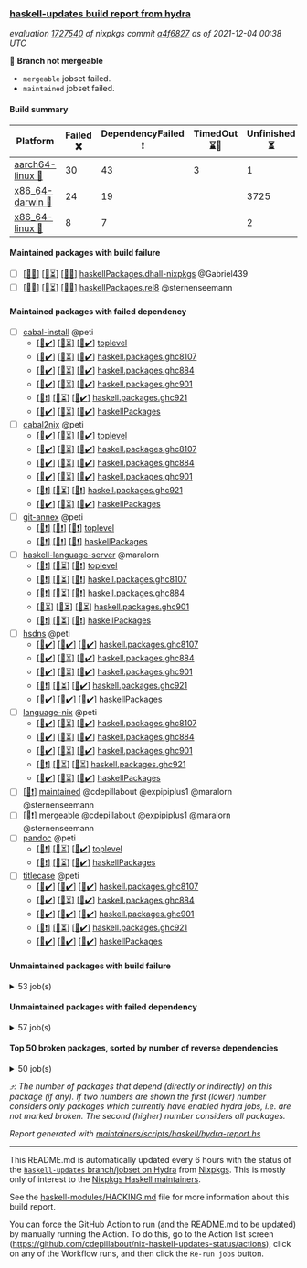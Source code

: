 ### [haskell-updates build report from hydra](https://hydra.nixos.org/jobset/nixpkgs/haskell-updates)
*evaluation [1727540](https://hydra.nixos.org/eval/1727540) of nixpkgs commit [a4f6827](https://github.com/NixOS/nixpkgs/commits/a4f68278eb159d3b963c044884706efbe5d95ac8) as of 2021-12-04 00:38 UTC*

:red_circle: **Branch not mergeable**
  * `mergeable` jobset failed.
  * `maintained` jobset failed.

#### Build summary

 | Platform | Failed :x: | DependencyFailed :heavy_exclamation_mark: | TimedOut :hourglass::no_entry_sign: | Unfinished :hourglass_flowing_sand: | Success :heavy_check_mark: | 
 | --- | --- | --- | --- | --- | --- | 
 | [aarch64-linux :iphone:](https://hydra.nixos.org/eval/1727540?filter=.aarch64-linux) | 30 | 43 | 3 | 1 | 7073 | 
 | [x86_64-darwin :apple:](https://hydra.nixos.org/eval/1727540?filter=.x86_64-darwin) | 24 | 19 |  | 3725 | 3326 | 
 | [x86_64-linux :penguin:](https://hydra.nixos.org/eval/1727540?filter=.x86_64-linux) | 8 | 7 |  | 2 | 7171 | 
#### Maintained packages with build failure
- [ ] [[:iphone::x:]](https://hydra.nixos.org/build/160442639) [[:apple::hourglass_flowing_sand:]](https://hydra.nixos.org/build/160452858) [[:penguin::x:]](https://hydra.nixos.org/build/160447267) [haskellPackages.dhall-nixpkgs](https://hydra.nixos.org/eval/1727540?filter=haskellPackages.dhall-nixpkgs) @Gabriel439
- [ ] [[:iphone::x:]](https://hydra.nixos.org/build/160444711) [[:apple::hourglass_flowing_sand:]](https://hydra.nixos.org/build/160444980) [[:penguin::x:]](https://hydra.nixos.org/build/160449346) [haskellPackages.rel8](https://hydra.nixos.org/eval/1727540?filter=haskellPackages.rel8) @sternenseemann
#### Maintained packages with failed dependency
- [ ] [cabal-install](https://hydra.nixos.org/eval/1727540?filter=cabal-install) @peti
  - [[:iphone::heavy_check_mark:]](https://hydra.nixos.org/build/160444227) [[:apple::hourglass_flowing_sand:]](https://hydra.nixos.org/build/160448434) [[:penguin::heavy_check_mark:]](https://hydra.nixos.org/build/160441986) [toplevel](https://hydra.nixos.org/eval/1727540?filter=cabal-install)
  - [[:iphone::heavy_check_mark:]](https://hydra.nixos.org/build/160443778) [[:apple::hourglass_flowing_sand:]](https://hydra.nixos.org/build/160454981) [[:penguin::heavy_check_mark:]](https://hydra.nixos.org/build/160440643) [haskell.packages.ghc8107](https://hydra.nixos.org/eval/1727540?filter=haskell.packages.ghc8107.cabal-install)
  - [[:iphone::heavy_check_mark:]](https://hydra.nixos.org/build/160443154) [[:apple::hourglass_flowing_sand:]](https://hydra.nixos.org/build/160447881) [[:penguin::heavy_check_mark:]](https://hydra.nixos.org/build/160442234) [haskell.packages.ghc884](https://hydra.nixos.org/eval/1727540?filter=haskell.packages.ghc884.cabal-install)
  - [[:iphone::heavy_check_mark:]](https://hydra.nixos.org/build/160443457) [[:apple::hourglass_flowing_sand:]](https://hydra.nixos.org/build/160445426) [[:penguin::heavy_check_mark:]](https://hydra.nixos.org/build/160442432) [haskell.packages.ghc901](https://hydra.nixos.org/eval/1727540?filter=haskell.packages.ghc901.cabal-install)
  - [[:iphone::heavy_exclamation_mark:]](https://hydra.nixos.org/build/160707752) [[:apple::hourglass_flowing_sand:]](https://hydra.nixos.org/build/160707750) [[:penguin::heavy_check_mark:]](https://hydra.nixos.org/build/160707755) [haskell.packages.ghc921](https://hydra.nixos.org/eval/1727540?filter=haskell.packages.ghc921.cabal-install)
  - [[:iphone::heavy_check_mark:]](https://hydra.nixos.org/build/160444585) [[:apple::hourglass_flowing_sand:]](https://hydra.nixos.org/build/160455144) [[:penguin::heavy_check_mark:]](https://hydra.nixos.org/build/160444219) [haskellPackages](https://hydra.nixos.org/eval/1727540?filter=haskellPackages.cabal-install)
- [ ] [cabal2nix](https://hydra.nixos.org/eval/1727540?filter=cabal2nix) @peti
  - [[:iphone::heavy_check_mark:]](https://hydra.nixos.org/build/160438568) [[:apple::hourglass_flowing_sand:]](https://hydra.nixos.org/build/160444282) [[:penguin::heavy_check_mark:]](https://hydra.nixos.org/build/160445101) [toplevel](https://hydra.nixos.org/eval/1727540?filter=cabal2nix)
  - [[:iphone::heavy_check_mark:]](https://hydra.nixos.org/build/160440493) [[:apple::hourglass_flowing_sand:]](https://hydra.nixos.org/build/160436674) [[:penguin::heavy_check_mark:]](https://hydra.nixos.org/build/160441731) [haskell.packages.ghc8107](https://hydra.nixos.org/eval/1727540?filter=haskell.packages.ghc8107.cabal2nix)
  - [[:iphone::heavy_check_mark:]](https://hydra.nixos.org/build/160441218) [[:apple::hourglass_flowing_sand:]](https://hydra.nixos.org/build/160452691) [[:penguin::heavy_check_mark:]](https://hydra.nixos.org/build/160438618) [haskell.packages.ghc884](https://hydra.nixos.org/eval/1727540?filter=haskell.packages.ghc884.cabal2nix)
  - [[:iphone::heavy_check_mark:]](https://hydra.nixos.org/build/160445300) [[:apple::hourglass_flowing_sand:]](https://hydra.nixos.org/build/160437440) [[:penguin::heavy_check_mark:]](https://hydra.nixos.org/build/160437811) [haskell.packages.ghc901](https://hydra.nixos.org/eval/1727540?filter=haskell.packages.ghc901.cabal2nix)
  - [[:iphone::heavy_exclamation_mark:]](https://hydra.nixos.org/build/160758069) [[:apple::hourglass_flowing_sand:]](https://hydra.nixos.org/build/160758060) [[:penguin::heavy_exclamation_mark:]](https://hydra.nixos.org/build/160758057) [haskell.packages.ghc921](https://hydra.nixos.org/eval/1727540?filter=haskell.packages.ghc921.cabal2nix)
  - [[:iphone::heavy_check_mark:]](https://hydra.nixos.org/build/160454851) [[:apple::hourglass_flowing_sand:]](https://hydra.nixos.org/build/160452227) [[:penguin::heavy_check_mark:]](https://hydra.nixos.org/build/160444773) [haskellPackages](https://hydra.nixos.org/eval/1727540?filter=haskellPackages.cabal2nix)
- [ ] [git-annex](https://hydra.nixos.org/eval/1727540?filter=git-annex) @peti
  - [[:iphone::heavy_exclamation_mark:]](https://hydra.nixos.org/build/160438866) [[:apple::heavy_exclamation_mark:]](https://hydra.nixos.org/build/160455285) [[:penguin::heavy_exclamation_mark:]](https://hydra.nixos.org/build/160444115) [toplevel](https://hydra.nixos.org/eval/1727540?filter=git-annex)
  - [[:iphone::heavy_exclamation_mark:]](https://hydra.nixos.org/build/160439618) [[:apple::heavy_exclamation_mark:]](https://hydra.nixos.org/build/160444173) [[:penguin::heavy_exclamation_mark:]](https://hydra.nixos.org/build/160453727) [haskellPackages](https://hydra.nixos.org/eval/1727540?filter=haskellPackages.git-annex)
- [ ] [haskell-language-server](https://hydra.nixos.org/eval/1727540?filter=haskell-language-server) @maralorn
  - [[:iphone::heavy_exclamation_mark:]](https://hydra.nixos.org/build/160758061) [[:apple::hourglass_flowing_sand:]](https://hydra.nixos.org/build/160758067) [[:penguin::heavy_exclamation_mark:]](https://hydra.nixos.org/build/160758064) [toplevel](https://hydra.nixos.org/eval/1727540?filter=haskell-language-server)
  - [[:iphone::heavy_exclamation_mark:]](https://hydra.nixos.org/build/160443318) [[:apple::hourglass_flowing_sand:]](https://hydra.nixos.org/build/160445683) [[:penguin::heavy_exclamation_mark:]](https://hydra.nixos.org/build/160455435) [haskell.packages.ghc8107](https://hydra.nixos.org/eval/1727540?filter=haskell.packages.ghc8107.haskell-language-server)
  - [[:iphone::heavy_exclamation_mark:]](https://hydra.nixos.org/build/160451533) [[:apple::hourglass_flowing_sand:]](https://hydra.nixos.org/build/160441483) [[:penguin::heavy_exclamation_mark:]](https://hydra.nixos.org/build/160449177) [haskell.packages.ghc884](https://hydra.nixos.org/eval/1727540?filter=haskell.packages.ghc884.haskell-language-server)
  - [[:iphone::hourglass_flowing_sand:]](https://hydra.nixos.org/build/160758056) [[:apple::hourglass_flowing_sand:]](https://hydra.nixos.org/build/160758066) [[:penguin::hourglass_flowing_sand:]](https://hydra.nixos.org/build/160758062) [haskell.packages.ghc901](https://hydra.nixos.org/eval/1727540?filter=haskell.packages.ghc901.haskell-language-server)
  - [[:iphone::heavy_exclamation_mark:]](https://hydra.nixos.org/build/160446529) [[:apple::hourglass_flowing_sand:]](https://hydra.nixos.org/build/160445708) [[:penguin::heavy_exclamation_mark:]](https://hydra.nixos.org/build/160442682) [haskellPackages](https://hydra.nixos.org/eval/1727540?filter=haskellPackages.haskell-language-server)
- [ ] [hsdns](https://hydra.nixos.org/eval/1727540?filter=hsdns) @peti
  - [[:iphone::heavy_check_mark:]](https://hydra.nixos.org/build/160445928) [[:apple::heavy_check_mark:]](https://hydra.nixos.org/build/160447151) [[:penguin::heavy_check_mark:]](https://hydra.nixos.org/build/160452154) [haskell.packages.ghc8107](https://hydra.nixos.org/eval/1727540?filter=haskell.packages.ghc8107.hsdns)
  - [[:iphone::heavy_check_mark:]](https://hydra.nixos.org/build/160444002) [[:apple::hourglass_flowing_sand:]](https://hydra.nixos.org/build/160445446) [[:penguin::heavy_check_mark:]](https://hydra.nixos.org/build/160448296) [haskell.packages.ghc884](https://hydra.nixos.org/eval/1727540?filter=haskell.packages.ghc884.hsdns)
  - [[:iphone::heavy_check_mark:]](https://hydra.nixos.org/build/160457080) [[:apple::hourglass_flowing_sand:]](https://hydra.nixos.org/build/160453520) [[:penguin::heavy_check_mark:]](https://hydra.nixos.org/build/160440975) [haskell.packages.ghc901](https://hydra.nixos.org/eval/1727540?filter=haskell.packages.ghc901.hsdns)
  - [[:iphone::heavy_exclamation_mark:]](https://hydra.nixos.org/build/160450041) [[:apple::hourglass_flowing_sand:]](https://hydra.nixos.org/build/160444127) [[:penguin::heavy_check_mark:]](https://hydra.nixos.org/build/160444167) [haskell.packages.ghc921](https://hydra.nixos.org/eval/1727540?filter=haskell.packages.ghc921.hsdns)
  - [[:iphone::heavy_check_mark:]](https://hydra.nixos.org/build/160453268) [[:apple::heavy_check_mark:]](https://hydra.nixos.org/build/160452760) [[:penguin::heavy_check_mark:]](https://hydra.nixos.org/build/160436298) [haskellPackages](https://hydra.nixos.org/eval/1727540?filter=haskellPackages.hsdns)
- [ ] [language-nix](https://hydra.nixos.org/eval/1727540?filter=language-nix) @peti
  - [[:iphone::heavy_check_mark:]](https://hydra.nixos.org/build/160444197) [[:apple::hourglass_flowing_sand:]](https://hydra.nixos.org/build/160457132) [[:penguin::heavy_check_mark:]](https://hydra.nixos.org/build/160449953) [haskell.packages.ghc8107](https://hydra.nixos.org/eval/1727540?filter=haskell.packages.ghc8107.language-nix)
  - [[:iphone::heavy_check_mark:]](https://hydra.nixos.org/build/160443818) [[:apple::hourglass_flowing_sand:]](https://hydra.nixos.org/build/160455351) [[:penguin::heavy_check_mark:]](https://hydra.nixos.org/build/160451798) [haskell.packages.ghc884](https://hydra.nixos.org/eval/1727540?filter=haskell.packages.ghc884.language-nix)
  - [[:iphone::heavy_check_mark:]](https://hydra.nixos.org/build/160442301) [[:apple::hourglass_flowing_sand:]](https://hydra.nixos.org/build/160443330) [[:penguin::heavy_check_mark:]](https://hydra.nixos.org/build/160445084) [haskell.packages.ghc901](https://hydra.nixos.org/eval/1727540?filter=haskell.packages.ghc901.language-nix)
  - [[:iphone::heavy_exclamation_mark:]](https://hydra.nixos.org/build/160758059) [[:apple::hourglass_flowing_sand:]](https://hydra.nixos.org/build/160758068) [[:penguin::hourglass_flowing_sand:]](https://hydra.nixos.org/build/160758055) [haskell.packages.ghc921](https://hydra.nixos.org/eval/1727540?filter=haskell.packages.ghc921.language-nix)
  - [[:iphone::heavy_check_mark:]](https://hydra.nixos.org/build/160446289) [[:apple::hourglass_flowing_sand:]](https://hydra.nixos.org/build/160435670) [[:penguin::heavy_check_mark:]](https://hydra.nixos.org/build/160445023) [haskellPackages](https://hydra.nixos.org/eval/1727540?filter=haskellPackages.language-nix)
- [ ] [[:penguin::heavy_exclamation_mark:]](https://hydra.nixos.org/build/160707738) [maintained](https://hydra.nixos.org/eval/1727540?filter=maintained) @cdepillabout @expipiplus1 @maralorn @sternenseemann
- [ ] [[:penguin::heavy_exclamation_mark:]](https://hydra.nixos.org/build/160758058) [mergeable](https://hydra.nixos.org/eval/1727540?filter=mergeable) @cdepillabout @expipiplus1 @maralorn @sternenseemann
- [ ] [pandoc](https://hydra.nixos.org/eval/1727540?filter=pandoc) @peti
  - [[:iphone::heavy_exclamation_mark:]](https://hydra.nixos.org/build/160441839) [[:apple::hourglass_flowing_sand:]](https://hydra.nixos.org/build/160445289) [[:penguin::heavy_check_mark:]](https://hydra.nixos.org/build/160446016) [toplevel](https://hydra.nixos.org/eval/1727540?filter=pandoc)
  - [[:iphone::heavy_exclamation_mark:]](https://hydra.nixos.org/build/160444695) [[:apple::hourglass_flowing_sand:]](https://hydra.nixos.org/build/160450974) [[:penguin::heavy_check_mark:]](https://hydra.nixos.org/build/160440564) [haskellPackages](https://hydra.nixos.org/eval/1727540?filter=haskellPackages.pandoc)
- [ ] [titlecase](https://hydra.nixos.org/eval/1727540?filter=titlecase) @peti
  - [[:iphone::heavy_check_mark:]](https://hydra.nixos.org/build/160437766) [[:apple::heavy_check_mark:]](https://hydra.nixos.org/build/160436845) [[:penguin::heavy_check_mark:]](https://hydra.nixos.org/build/160453740) [haskell.packages.ghc8107](https://hydra.nixos.org/eval/1727540?filter=haskell.packages.ghc8107.titlecase)
  - [[:iphone::heavy_check_mark:]](https://hydra.nixos.org/build/160448969) [[:apple::hourglass_flowing_sand:]](https://hydra.nixos.org/build/160446339) [[:penguin::heavy_check_mark:]](https://hydra.nixos.org/build/160439450) [haskell.packages.ghc884](https://hydra.nixos.org/eval/1727540?filter=haskell.packages.ghc884.titlecase)
  - [[:iphone::heavy_check_mark:]](https://hydra.nixos.org/build/160452446) [[:apple::heavy_check_mark:]](https://hydra.nixos.org/build/160439364) [[:penguin::heavy_check_mark:]](https://hydra.nixos.org/build/160446378) [haskell.packages.ghc901](https://hydra.nixos.org/eval/1727540?filter=haskell.packages.ghc901.titlecase)
  - [[:iphone::heavy_exclamation_mark:]](https://hydra.nixos.org/build/160453934) [[:apple::hourglass_flowing_sand:]](https://hydra.nixos.org/build/160437434) [[:penguin::heavy_check_mark:]](https://hydra.nixos.org/build/160445155) [haskell.packages.ghc921](https://hydra.nixos.org/eval/1727540?filter=haskell.packages.ghc921.titlecase)
  - [[:iphone::heavy_check_mark:]](https://hydra.nixos.org/build/160449589) [[:apple::heavy_check_mark:]](https://hydra.nixos.org/build/160435610) [[:penguin::heavy_check_mark:]](https://hydra.nixos.org/build/160449551) [haskellPackages](https://hydra.nixos.org/eval/1727540?filter=haskellPackages.titlecase)
#### Unmaintained packages with build failure
<details><summary>53 job(s) </summary>

- [ ] [[:iphone::heavy_check_mark:]](https://hydra.nixos.org/build/160451695) [[:apple::x:]](https://hydra.nixos.org/build/160448405) [[:penguin::heavy_check_mark:]](https://hydra.nixos.org/build/160447370) [haskellPackages.sdp](https://hydra.nixos.org/eval/1727540?filter=haskellPackages.sdp)  :arrow_heading_up: 9 | 9
- [ ] [[:iphone::heavy_check_mark:]](https://hydra.nixos.org/build/160439189) [[:apple::x:]](https://hydra.nixos.org/build/160452125) [[:penguin::heavy_check_mark:]](https://hydra.nixos.org/build/160449923) [haskellPackages.di-core](https://hydra.nixos.org/eval/1727540?filter=haskellPackages.di-core)  :arrow_heading_up: 6 | 11
- [ ] [[:iphone::x:]](https://hydra.nixos.org/build/160452801) [[:apple::hourglass_flowing_sand:]](https://hydra.nixos.org/build/160439013) [[:penguin::heavy_check_mark:]](https://hydra.nixos.org/build/160436279) [haskellPackages.libBF](https://hydra.nixos.org/eval/1727540?filter=haskellPackages.libBF)  :arrow_heading_up: 4 | 20
- [ ] [[:iphone::x:]](https://hydra.nixos.org/build/160455616) [[:apple::hourglass_flowing_sand:]](https://hydra.nixos.org/build/160449645) [[:penguin::heavy_check_mark:]](https://hydra.nixos.org/build/160439430) [haskellPackages.ptr-poker](https://hydra.nixos.org/eval/1727540?filter=haskellPackages.ptr-poker)  :arrow_heading_up: 3 | 4
- [ ] [[:iphone::x:]](https://hydra.nixos.org/build/160448045) [[:apple::hourglass_flowing_sand:]](https://hydra.nixos.org/build/160439658) [[:penguin::heavy_check_mark:]](https://hydra.nixos.org/build/160440064) [haskellPackages.invertible](https://hydra.nixos.org/eval/1727540?filter=haskellPackages.invertible)  :arrow_heading_up: 2 | 5
- [ ] [[:iphone::x:]](https://hydra.nixos.org/build/160451781) [[:apple::hourglass_flowing_sand:]](https://hydra.nixos.org/build/160436114) [[:penguin::x:]](https://hydra.nixos.org/build/160449097) [haskellPackages.brittany](https://hydra.nixos.org/eval/1727540?filter=haskellPackages.brittany)  :arrow_heading_up: 2 | 2
- [ ] [[:iphone::x:]](https://hydra.nixos.org/build/160457155) [[:apple::hourglass_flowing_sand:]](https://hydra.nixos.org/build/160447471) [[:penguin::heavy_check_mark:]](https://hydra.nixos.org/build/160453021) [haskellPackages.OrderedBits](https://hydra.nixos.org/eval/1727540?filter=haskellPackages.OrderedBits)  :arrow_heading_up: 1 | 36
- [ ] [[:iphone::x:]](https://hydra.nixos.org/build/160437392) [[:apple::hourglass_flowing_sand:]](https://hydra.nixos.org/build/160455656) [[:penguin::heavy_check_mark:]](https://hydra.nixos.org/build/160447705) [haskellPackages.type-natural](https://hydra.nixos.org/eval/1727540?filter=haskellPackages.type-natural)  :arrow_heading_up: 1 | 4
- [ ] [[:iphone::x:]](https://hydra.nixos.org/build/160448126) [[:apple::heavy_check_mark:]](https://hydra.nixos.org/build/160451711) [[:penguin::heavy_check_mark:]](https://hydra.nixos.org/build/160444202) [haskellPackages.long-double](https://hydra.nixos.org/eval/1727540?filter=haskellPackages.long-double)  :arrow_heading_up: 1 | 2
- [ ] [[:iphone::x:]](https://hydra.nixos.org/build/160442462) [[:apple::x:]](https://hydra.nixos.org/build/160443828) [[:penguin::heavy_check_mark:]](https://hydra.nixos.org/build/160443528) [haskellPackages.easytensor](https://hydra.nixos.org/eval/1727540?filter=haskellPackages.easytensor)  :arrow_heading_up: 1 | 1
- [ ] [[:iphone::heavy_check_mark:]](https://hydra.nixos.org/build/160448163) [[:apple::x:]](https://hydra.nixos.org/build/160437057) [[:penguin::heavy_check_mark:]](https://hydra.nixos.org/build/160452899) [haskellPackages.keep-alive](https://hydra.nixos.org/eval/1727540?filter=haskellPackages.keep-alive)  :arrow_heading_up: 1 | 1
- [ ] [[:iphone::x:]](https://hydra.nixos.org/build/160453257) [[:apple::heavy_check_mark:]](https://hydra.nixos.org/build/160447564) [[:penguin::heavy_check_mark:]](https://hydra.nixos.org/build/160451962) [haskellPackages.nlopt-haskell](https://hydra.nixos.org/eval/1727540?filter=haskellPackages.nlopt-haskell)  :arrow_heading_up: 1 | 1
- [ ] [[:iphone::x:]](https://hydra.nixos.org/build/160448013) [[:apple::heavy_check_mark:]](https://hydra.nixos.org/build/160438602) [[:penguin::heavy_check_mark:]](https://hydra.nixos.org/build/160449591) [haskellPackages.unicode-properties](https://hydra.nixos.org/eval/1727540?filter=haskellPackages.unicode-properties)  :arrow_heading_up: 1 | 1
- [ ] [[:iphone::x:]](https://hydra.nixos.org/build/160442826) [[:apple::hourglass_flowing_sand:]](https://hydra.nixos.org/build/160451470) [[:penguin::heavy_check_mark:]](https://hydra.nixos.org/build/160440611) [haskellPackages.accelerate-llvm](https://hydra.nixos.org/eval/1727540?filter=haskellPackages.accelerate-llvm)  :arrow_heading_up: 0 | 8
- [ ] [[:iphone::x:]](https://hydra.nixos.org/build/160437233) [[:apple::heavy_check_mark:]](https://hydra.nixos.org/build/160455941) [[:penguin::heavy_check_mark:]](https://hydra.nixos.org/build/160449533) [haskellPackages.freetype2](https://hydra.nixos.org/eval/1727540?filter=haskellPackages.freetype2)  :arrow_heading_up: 0 | 7
- [ ] [[:iphone::heavy_check_mark:]](https://hydra.nixos.org/build/160450166) [[:apple::x:]](https://hydra.nixos.org/build/160442283) [[:penguin::heavy_check_mark:]](https://hydra.nixos.org/build/160453763) [haskellPackages.hmidi](https://hydra.nixos.org/eval/1727540?filter=haskellPackages.hmidi)  :arrow_heading_up: 0 | 4
- [ ] [[:iphone::x:]](https://hydra.nixos.org/build/160448165) [[:apple::hourglass_flowing_sand:]](https://hydra.nixos.org/build/160453018) [[:penguin::heavy_check_mark:]](https://hydra.nixos.org/build/160436100) [haskellPackages.cdar-mBound](https://hydra.nixos.org/eval/1727540?filter=haskellPackages.cdar-mBound)  :arrow_heading_up: 0 | 2
- [ ] [[:iphone::x:]](https://hydra.nixos.org/build/160442198) [[:apple::hourglass_flowing_sand:]](https://hydra.nixos.org/build/160451934) [[:penguin::heavy_check_mark:]](https://hydra.nixos.org/build/160435617) [haskellPackages.quic](https://hydra.nixos.org/eval/1727540?filter=haskellPackages.quic)  :arrow_heading_up: 0 | 2
- [ ] [[:iphone::heavy_check_mark:]](https://hydra.nixos.org/build/160455117) [[:apple::x:]](https://hydra.nixos.org/build/160456467) [[:penguin::heavy_check_mark:]](https://hydra.nixos.org/build/160440065) [haskellPackages.hamid](https://hydra.nixos.org/eval/1727540?filter=haskellPackages.hamid)  :arrow_heading_up: 0 | 1
- [ ] [[:iphone::heavy_check_mark:]](https://hydra.nixos.org/build/160442877) [[:apple::x:]](https://hydra.nixos.org/build/160452654) [[:penguin::heavy_check_mark:]](https://hydra.nixos.org/build/160445961) [haskellPackages.huckleberry](https://hydra.nixos.org/eval/1727540?filter=haskellPackages.huckleberry)  :arrow_heading_up: 0 | 1
- [ ] [[:iphone::x:]](https://hydra.nixos.org/build/160456686) [[:apple::heavy_check_mark:]](https://hydra.nixos.org/build/160440055) [[:penguin::heavy_check_mark:]](https://hydra.nixos.org/build/160447009) [haskellPackages.picosat](https://hydra.nixos.org/eval/1727540?filter=haskellPackages.picosat)  :arrow_heading_up: 0 | 1
- [ ] [[:iphone::heavy_check_mark:]](https://hydra.nixos.org/build/160435978) [[:apple::x:]](https://hydra.nixos.org/build/160456659) [[:penguin::heavy_check_mark:]](https://hydra.nixos.org/build/160455939) [haskellPackages.select](https://hydra.nixos.org/eval/1727540?filter=haskellPackages.select)  :arrow_heading_up: 0 | 1
- [ ] [[:iphone::heavy_check_mark:]](https://hydra.nixos.org/build/160443384) [[:apple::x:]](https://hydra.nixos.org/build/160454943) [[:penguin::heavy_check_mark:]](https://hydra.nixos.org/build/160455133) [haskellPackages.sysinfo](https://hydra.nixos.org/eval/1727540?filter=haskellPackages.sysinfo)  :arrow_heading_up: 0 | 1
- [ ] [[:iphone::heavy_check_mark:]](https://hydra.nixos.org/build/160436031) [[:apple::x:]](https://hydra.nixos.org/build/160453326) [[:penguin::heavy_check_mark:]](https://hydra.nixos.org/build/160451749) [haskellPackages.FractalArt](https://hydra.nixos.org/eval/1727540?filter=haskellPackages.FractalArt) 
- [ ] [[:iphone::x:]](https://hydra.nixos.org/build/160456993) [[:apple::heavy_check_mark:]](https://hydra.nixos.org/build/160445303) [[:penguin::heavy_check_mark:]](https://hydra.nixos.org/build/160444768) [haskellPackages.HsASA](https://hydra.nixos.org/eval/1727540?filter=haskellPackages.HsASA) 
- [ ] [[:iphone::heavy_check_mark:]](https://hydra.nixos.org/build/160449190) [[:apple::hourglass_flowing_sand:]](https://hydra.nixos.org/build/160450234) [[:penguin::x:]](https://hydra.nixos.org/build/160447163) [haskellPackages.astro](https://hydra.nixos.org/eval/1727540?filter=haskellPackages.astro) 
- [ ] [[:iphone::heavy_check_mark:]](https://hydra.nixos.org/build/160452345) [[:apple::hourglass_flowing_sand:]](https://hydra.nixos.org/build/160447544) [[:penguin::x:]](https://hydra.nixos.org/build/160436713) [haskellPackages.binary-io](https://hydra.nixos.org/eval/1727540?filter=haskellPackages.binary-io) 
- [ ] [[:iphone::heavy_check_mark:]](https://hydra.nixos.org/build/160447613) [[:apple::x:]](https://hydra.nixos.org/build/160436808) [[:penguin::heavy_check_mark:]](https://hydra.nixos.org/build/160452859) [haskellPackages.discount](https://hydra.nixos.org/eval/1727540?filter=haskellPackages.discount) 
- [ ] [[:iphone::x:]](https://hydra.nixos.org/build/160441752) [[:apple::hourglass_flowing_sand:]](https://hydra.nixos.org/build/160447751) [[:penguin::x:]](https://hydra.nixos.org/build/160444164) [haskellPackages.doctest-parallel](https://hydra.nixos.org/eval/1727540?filter=haskellPackages.doctest-parallel) 
- [ ] [[:iphone::heavy_check_mark:]](https://hydra.nixos.org/build/160438289) [[:apple::x:]](https://hydra.nixos.org/build/160448937) [[:penguin::heavy_check_mark:]](https://hydra.nixos.org/build/160438105) [haskellPackages.float128](https://hydra.nixos.org/eval/1727540?filter=haskellPackages.float128) 
- [ ] [[:iphone::x:]](https://hydra.nixos.org/build/160440618) [[:penguin::heavy_check_mark:]](https://hydra.nixos.org/build/160445846) [haskellPackages.gnome-keyring](https://hydra.nixos.org/eval/1727540?filter=haskellPackages.gnome-keyring) 
- [ ] [[:iphone::heavy_check_mark:]](https://hydra.nixos.org/build/160439838) [[:apple::x:]](https://hydra.nixos.org/build/160441480) [[:penguin::heavy_check_mark:]](https://hydra.nixos.org/build/160444226) [haskellPackages.hid](https://hydra.nixos.org/eval/1727540?filter=haskellPackages.hid) 
- [ ] [[:iphone::x:]](https://hydra.nixos.org/build/160443605) [[:apple::heavy_check_mark:]](https://hydra.nixos.org/build/160456649) [[:penguin::heavy_check_mark:]](https://hydra.nixos.org/build/160446999) [haskellPackages.hora](https://hydra.nixos.org/eval/1727540?filter=haskellPackages.hora) 
- [ ] [[:iphone::x:]](https://hydra.nixos.org/build/160451239) [[:apple::hourglass_flowing_sand:]](https://hydra.nixos.org/build/160440971) [[:penguin::heavy_check_mark:]](https://hydra.nixos.org/build/160443365) [haskellPackages.hq](https://hydra.nixos.org/eval/1727540?filter=haskellPackages.hq) 
- [ ] [[:iphone::heavy_check_mark:]](https://hydra.nixos.org/build/160450547) [[:apple::x:]](https://hydra.nixos.org/build/160444061) [[:penguin::heavy_check_mark:]](https://hydra.nixos.org/build/160447603) [haskellPackages.hsshellscript](https://hydra.nixos.org/eval/1727540?filter=haskellPackages.hsshellscript) 
- [ ] [[:iphone::heavy_check_mark:]](https://hydra.nixos.org/build/160451772) [[:apple::x:]](https://hydra.nixos.org/build/160442259) [[:penguin::heavy_check_mark:]](https://hydra.nixos.org/build/160443901) [haskellPackages.hssourceinfo](https://hydra.nixos.org/eval/1727540?filter=haskellPackages.hssourceinfo) 
- [ ] [[:iphone::x:]](https://hydra.nixos.org/build/160449594) [[:apple::hourglass_flowing_sand:]](https://hydra.nixos.org/build/160440357) [[:penguin::x:]](https://hydra.nixos.org/build/160439922) [haskellPackages.jet](https://hydra.nixos.org/eval/1727540?filter=haskellPackages.jet) 
- [ ] [[:iphone::heavy_check_mark:]](https://hydra.nixos.org/build/160454018) [[:apple::x:]](https://hydra.nixos.org/build/160437642) [[:penguin::heavy_check_mark:]](https://hydra.nixos.org/build/160440164) [haskellPackages.linux-framebuffer](https://hydra.nixos.org/eval/1727540?filter=haskellPackages.linux-framebuffer) 
- [ ] [[:iphone::x:]](https://hydra.nixos.org/build/160445429) [[:apple::hourglass_flowing_sand:]](https://hydra.nixos.org/build/160456171) [[:penguin::x:]](https://hydra.nixos.org/build/160446239) [haskellPackages.pandoc-lua-marshal](https://hydra.nixos.org/eval/1727540?filter=haskellPackages.pandoc-lua-marshal) 
- [ ] [[:iphone::x:]](https://hydra.nixos.org/build/160450731) [[:apple::hourglass_flowing_sand:]](https://hydra.nixos.org/build/160437435) [[:penguin::heavy_check_mark:]](https://hydra.nixos.org/build/160437024) [haskellPackages.poker](https://hydra.nixos.org/eval/1727540?filter=haskellPackages.poker) 
- [ ] [[:iphone::heavy_check_mark:]](https://hydra.nixos.org/build/160442276) [[:apple::x:]](https://hydra.nixos.org/build/160446379) [[:penguin::heavy_check_mark:]](https://hydra.nixos.org/build/160451067) [haskellPackages.posix-timer](https://hydra.nixos.org/eval/1727540?filter=haskellPackages.posix-timer) 
- [ ] [[:iphone::x:]](https://hydra.nixos.org/build/160455109) [[:apple::hourglass_flowing_sand:]](https://hydra.nixos.org/build/160443158) [[:penguin::heavy_check_mark:]](https://hydra.nixos.org/build/160446588) [haskellPackages.powerqueue-distributed](https://hydra.nixos.org/eval/1727540?filter=haskellPackages.powerqueue-distributed) 
- [ ] [[:iphone::heavy_check_mark:]](https://hydra.nixos.org/build/160444963) [[:apple::x:]](https://hydra.nixos.org/build/160439713) [[:penguin::heavy_check_mark:]](https://hydra.nixos.org/build/160443288) [haskellPackages.pthread](https://hydra.nixos.org/eval/1727540?filter=haskellPackages.pthread) 
- [ ] [[:iphone::x:]](https://hydra.nixos.org/build/160447596) [[:apple::heavy_check_mark:]](https://hydra.nixos.org/build/160447064) [[:penguin::heavy_check_mark:]](https://hydra.nixos.org/build/160447489) [haskellPackages.risc386](https://hydra.nixos.org/eval/1727540?filter=haskellPackages.risc386) 
- [ ] [[:iphone::heavy_check_mark:]](https://hydra.nixos.org/build/160446213) [[:apple::x:]](https://hydra.nixos.org/build/160451176) [[:penguin::heavy_check_mark:]](https://hydra.nixos.org/build/160451399) [haskellPackages.sfml-audio](https://hydra.nixos.org/eval/1727540?filter=haskellPackages.sfml-audio) 
- [ ] [[:iphone::heavy_check_mark:]](https://hydra.nixos.org/build/160440396) [[:apple::x:]](https://hydra.nixos.org/build/160442649) [[:penguin::heavy_check_mark:]](https://hydra.nixos.org/build/160442404) [haskellPackages.shared-memory](https://hydra.nixos.org/eval/1727540?filter=haskellPackages.shared-memory) 
- [ ] [[:iphone::x:]](https://hydra.nixos.org/build/160450885) [[:apple::heavy_check_mark:]](https://hydra.nixos.org/build/160449620) [[:penguin::heavy_check_mark:]](https://hydra.nixos.org/build/160437914) [haskellPackages.shortbytestring](https://hydra.nixos.org/eval/1727540?filter=haskellPackages.shortbytestring) 
- [ ] [[:iphone::x:]](https://hydra.nixos.org/build/160440331) [[:apple::heavy_check_mark:]](https://hydra.nixos.org/build/160446697) [[:penguin::heavy_check_mark:]](https://hydra.nixos.org/build/160445012) [haskellPackages.wiringPi](https://hydra.nixos.org/eval/1727540?filter=haskellPackages.wiringPi) 
- [ ] [[:iphone::x:]](https://hydra.nixos.org/build/160446040) [[:apple::heavy_check_mark:]](https://hydra.nixos.org/build/160441343) [[:penguin::heavy_check_mark:]](https://hydra.nixos.org/build/160435780) [haskellPackages.x86-64bit](https://hydra.nixos.org/eval/1727540?filter=haskellPackages.x86-64bit) 
- [ ] [[:iphone::heavy_check_mark:]](https://hydra.nixos.org/build/160450612) [[:apple::x:]](https://hydra.nixos.org/build/160449704) [[:penguin::heavy_check_mark:]](https://hydra.nixos.org/build/160441783) [haskellPackages.xmonad-utils](https://hydra.nixos.org/eval/1727540?filter=haskellPackages.xmonad-utils) 
- [ ] [[:iphone::heavy_check_mark:]](https://hydra.nixos.org/build/160449244) [[:apple::x:]](https://hydra.nixos.org/build/160451183) [[:penguin::heavy_check_mark:]](https://hydra.nixos.org/build/160439938) [haskellPackages.yoga](https://hydra.nixos.org/eval/1727540?filter=haskellPackages.yoga) 
- [ ] [[:iphone::heavy_check_mark:]](https://hydra.nixos.org/build/160440711) [[:apple::x:]](https://hydra.nixos.org/build/160454637) [[:penguin::heavy_check_mark:]](https://hydra.nixos.org/build/160441299) [haskellPackages.zot](https://hydra.nixos.org/eval/1727540?filter=haskellPackages.zot) 
- [ ] [[:iphone::heavy_check_mark:]](https://hydra.nixos.org/build/160439908) [[:apple::x:]](https://hydra.nixos.org/build/160436448) [[:penguin::heavy_check_mark:]](https://hydra.nixos.org/build/160453468) [haskellPackages.zxcvbn-c](https://hydra.nixos.org/eval/1727540?filter=haskellPackages.zxcvbn-c) 
</details>

#### Unmaintained packages with failed dependency
<details><summary>57 job(s) </summary>

- [ ] [[:iphone::heavy_exclamation_mark:]](https://hydra.nixos.org/build/160444247) [[:apple::hourglass_flowing_sand:]](https://hydra.nixos.org/build/160442380) [[:penguin::heavy_check_mark:]](https://hydra.nixos.org/build/160450397) [haskellPackages.heist](https://hydra.nixos.org/eval/1727540?filter=haskellPackages.heist)  :arrow_heading_up: 9 | 70
- [ ] [[:iphone::heavy_exclamation_mark:]](https://hydra.nixos.org/build/160452871) [[:penguin::heavy_check_mark:]](https://hydra.nixos.org/build/160444244) [haskellPackages.gi-javascriptcore](https://hydra.nixos.org/eval/1727540?filter=haskellPackages.gi-javascriptcore)  :arrow_heading_up: 7 | 20
- [ ] [[:iphone::heavy_exclamation_mark:]](https://hydra.nixos.org/build/160453459) [[:penguin::heavy_check_mark:]](https://hydra.nixos.org/build/160435771) [haskellPackages.gi-webkit2](https://hydra.nixos.org/eval/1727540?filter=haskellPackages.gi-webkit2)  :arrow_heading_up: 5 | 14
- [ ] [[:iphone::heavy_exclamation_mark:]](https://hydra.nixos.org/build/160443625) [[:penguin::heavy_check_mark:]](https://hydra.nixos.org/build/160450926) [haskellPackages.webkit2gtk3-javascriptcore](https://hydra.nixos.org/eval/1727540?filter=haskellPackages.webkit2gtk3-javascriptcore)  :arrow_heading_up: 5 | 12
- [ ] [[:iphone::heavy_exclamation_mark:]](https://hydra.nixos.org/build/160438663) [[:penguin::heavy_check_mark:]](https://hydra.nixos.org/build/160445783) [haskellPackages.jsaddle-webkit2gtk](https://hydra.nixos.org/eval/1727540?filter=haskellPackages.jsaddle-webkit2gtk)  :arrow_heading_up: 4 | 11
- [ ] [[:iphone::heavy_check_mark:]](https://hydra.nixos.org/build/160446632) [[:apple::heavy_exclamation_mark:]](https://hydra.nixos.org/build/160447419) [[:penguin::heavy_check_mark:]](https://hydra.nixos.org/build/160438194) [haskellPackages.di-handle](https://hydra.nixos.org/eval/1727540?filter=haskellPackages.di-handle)  :arrow_heading_up: 4 | 9
- [ ] [[:iphone::heavy_check_mark:]](https://hydra.nixos.org/build/160447095) [[:apple::heavy_exclamation_mark:]](https://hydra.nixos.org/build/160441230) [[:penguin::heavy_check_mark:]](https://hydra.nixos.org/build/160442140) [haskellPackages.di-monad](https://hydra.nixos.org/eval/1727540?filter=haskellPackages.di-monad)  :arrow_heading_up: 4 | 9
- [ ] [[:iphone::heavy_check_mark:]](https://hydra.nixos.org/build/160448985) [[:apple::heavy_exclamation_mark:]](https://hydra.nixos.org/build/160456337) [[:penguin::heavy_check_mark:]](https://hydra.nixos.org/build/160452533) [haskellPackages.di-df1](https://hydra.nixos.org/eval/1727540?filter=haskellPackages.di-df1)  :arrow_heading_up: 3 | 8
- [ ] [[:iphone::heavy_exclamation_mark:]](https://hydra.nixos.org/build/160439371) [[:apple::hourglass_flowing_sand:]](https://hydra.nixos.org/build/160454140) [[:penguin::heavy_check_mark:]](https://hydra.nixos.org/build/160436967) [haskellPackages.pandoc-throw](https://hydra.nixos.org/eval/1727540?filter=haskellPackages.pandoc-throw)  :arrow_heading_up: 2 | 3
- [ ] [[:iphone::heavy_exclamation_mark:]](https://hydra.nixos.org/build/160436901) [[:apple::hourglass_flowing_sand:]](https://hydra.nixos.org/build/160437166) [[:penguin::heavy_check_mark:]](https://hydra.nixos.org/build/160443953) [haskellPackages.jsonifier](https://hydra.nixos.org/eval/1727540?filter=haskellPackages.jsonifier)  :arrow_heading_up: 2 | 2
- [ ] [[:iphone::heavy_check_mark:]](https://hydra.nixos.org/build/160453873) [[:apple::heavy_exclamation_mark:]](https://hydra.nixos.org/build/160450312) [[:penguin::heavy_check_mark:]](https://hydra.nixos.org/build/160453718) [haskellPackages.sdp-io](https://hydra.nixos.org/eval/1727540?filter=haskellPackages.sdp-io)  :arrow_heading_up: 2 | 2
- [ ] [[:iphone::heavy_exclamation_mark:]](https://hydra.nixos.org/build/160453859) [[:apple::hourglass_flowing_sand:]](https://hydra.nixos.org/build/160435582) [[:penguin::heavy_check_mark:]](https://hydra.nixos.org/build/160444407) [haskellPackages.compdoc](https://hydra.nixos.org/eval/1727540?filter=haskellPackages.compdoc)  :arrow_heading_up: 1 | 2
- [ ] [[:iphone::heavy_exclamation_mark:]](https://hydra.nixos.org/build/160457142) [[:apple::hourglass_flowing_sand:]](https://hydra.nixos.org/build/160448997) [[:penguin::heavy_exclamation_mark:]](https://hydra.nixos.org/build/160453826) [haskellPackages.hls-brittany-plugin](https://hydra.nixos.org/eval/1727540?filter=haskellPackages.hls-brittany-plugin)  :arrow_heading_up: 1 | 1
- [ ] [[:iphone::heavy_exclamation_mark:]](https://hydra.nixos.org/build/160435684) [[:apple::hourglass_flowing_sand:]](https://hydra.nixos.org/build/160449924) [[:penguin::heavy_check_mark:]](https://hydra.nixos.org/build/160442718) [haskellPackages.opentelemetry-extra](https://hydra.nixos.org/eval/1727540?filter=haskellPackages.opentelemetry-extra)  :arrow_heading_up: 1 | 1
- [ ] [[:iphone::heavy_check_mark:]](https://hydra.nixos.org/build/160450576) [[:apple::heavy_exclamation_mark:]](https://hydra.nixos.org/build/160451169) [[:penguin::heavy_check_mark:]](https://hydra.nixos.org/build/160444440) [haskellPackages.sdp-hashable](https://hydra.nixos.org/eval/1727540?filter=haskellPackages.sdp-hashable)  :arrow_heading_up: 1 | 1
- [ ] [[:iphone::heavy_exclamation_mark:]](https://hydra.nixos.org/build/160443027) [[:apple::hourglass_flowing_sand:]](https://hydra.nixos.org/build/160444316) [[:penguin::heavy_check_mark:]](https://hydra.nixos.org/build/160449281) [haskellPackages.PrimitiveArray](https://hydra.nixos.org/eval/1727540?filter=haskellPackages.PrimitiveArray)  :arrow_heading_up: 0 | 35
- [ ] [[:iphone::heavy_check_mark:]](https://hydra.nixos.org/build/160451197) [[:apple::heavy_exclamation_mark:]](https://hydra.nixos.org/build/160445296) [[:penguin::heavy_check_mark:]](https://hydra.nixos.org/build/160442638) [haskellPackages.di-polysemy](https://hydra.nixos.org/eval/1727540?filter=haskellPackages.di-polysemy)  :arrow_heading_up: 0 | 4
- [ ] [[:iphone::heavy_exclamation_mark:]](https://hydra.nixos.org/build/160456901) [[:apple::hourglass_flowing_sand:]](https://hydra.nixos.org/build/160454881) [[:penguin::heavy_check_mark:]](https://hydra.nixos.org/build/160442918) [haskellPackages.digestive-functors-heist](https://hydra.nixos.org/eval/1727540?filter=haskellPackages.digestive-functors-heist)  :arrow_heading_up: 0 | 4
- [ ] [[:iphone::heavy_exclamation_mark:]](https://hydra.nixos.org/build/160440781) [[:apple::hourglass_flowing_sand:]](https://hydra.nixos.org/build/160443301) [[:penguin::heavy_check_mark:]](https://hydra.nixos.org/build/160451375) [haskellPackages.yesod-markdown](https://hydra.nixos.org/eval/1727540?filter=haskellPackages.yesod-markdown)  :arrow_heading_up: 0 | 3
- [ ] [[:iphone::heavy_check_mark:]](https://hydra.nixos.org/build/160453916) [[:apple::heavy_exclamation_mark:]](https://hydra.nixos.org/build/160453275) [[:penguin::heavy_check_mark:]](https://hydra.nixos.org/build/160450046) [haskellPackages.di](https://hydra.nixos.org/eval/1727540?filter=haskellPackages.di)  :arrow_heading_up: 0 | 2
- [ ] [[:iphone::heavy_exclamation_mark:]](https://hydra.nixos.org/build/160457159) [[:apple::hourglass_flowing_sand:]](https://hydra.nixos.org/build/160437715) [[:penguin::heavy_check_mark:]](https://hydra.nixos.org/build/160448497) [haskellPackages.sized](https://hydra.nixos.org/eval/1727540?filter=haskellPackages.sized)  :arrow_heading_up: 0 | 2
- [ ] [[:iphone::heavy_exclamation_mark:]](https://hydra.nixos.org/build/160443254) [[:apple::hourglass_flowing_sand:]](https://hydra.nixos.org/build/160453266) [[:penguin::heavy_check_mark:]](https://hydra.nixos.org/build/160436341) [haskellPackages.snaplet-redis](https://hydra.nixos.org/eval/1727540?filter=haskellPackages.snaplet-redis)  :arrow_heading_up: 0 | 2
- [ ] [[:iphone::heavy_exclamation_mark:]](https://hydra.nixos.org/build/160439395) [[:apple::hourglass_flowing_sand:]](https://hydra.nixos.org/build/160439442) [[:penguin::heavy_check_mark:]](https://hydra.nixos.org/build/160448836) [haskellPackages.invertible-hxt](https://hydra.nixos.org/eval/1727540?filter=haskellPackages.invertible-hxt)  :arrow_heading_up: 0 | 1
- [ ] [[:iphone::heavy_check_mark:]](https://hydra.nixos.org/build/160436289) [[:apple::heavy_exclamation_mark:]](https://hydra.nixos.org/build/160442005) [[:penguin::heavy_check_mark:]](https://hydra.nixos.org/build/160456692) [haskellPackages.moto](https://hydra.nixos.org/eval/1727540?filter=haskellPackages.moto)  :arrow_heading_up: 0 | 1
- [ ] [cabal2nix-unstable](https://hydra.nixos.org/eval/1727540?filter=cabal2nix-unstable) 
  - [[:iphone::heavy_check_mark:]](https://hydra.nixos.org/build/160452699) [[:apple::hourglass_flowing_sand:]](https://hydra.nixos.org/build/160437100) [[:penguin::heavy_check_mark:]](https://hydra.nixos.org/build/160441868) [haskell.packages.ghc8107](https://hydra.nixos.org/eval/1727540?filter=haskell.packages.ghc8107.cabal2nix-unstable)
  - [[:iphone::heavy_check_mark:]](https://hydra.nixos.org/build/160453573) [[:apple::hourglass_flowing_sand:]](https://hydra.nixos.org/build/160449416) [[:penguin::heavy_check_mark:]](https://hydra.nixos.org/build/160454401) [haskell.packages.ghc884](https://hydra.nixos.org/eval/1727540?filter=haskell.packages.ghc884.cabal2nix-unstable)
  - [[:iphone::heavy_check_mark:]](https://hydra.nixos.org/build/160448294) [[:apple::hourglass_flowing_sand:]](https://hydra.nixos.org/build/160447649) [[:penguin::heavy_check_mark:]](https://hydra.nixos.org/build/160447435) [haskell.packages.ghc901](https://hydra.nixos.org/eval/1727540?filter=haskell.packages.ghc901.cabal2nix-unstable)
  - [[:iphone::heavy_exclamation_mark:]](https://hydra.nixos.org/build/160758070) [[:apple::hourglass_flowing_sand:]](https://hydra.nixos.org/build/160758065) [[:penguin::heavy_exclamation_mark:]](https://hydra.nixos.org/build/160758063) [haskell.packages.ghc921](https://hydra.nixos.org/eval/1727540?filter=haskell.packages.ghc921.cabal2nix-unstable)
  - [[:iphone::heavy_check_mark:]](https://hydra.nixos.org/build/160437369) [[:apple::hourglass_flowing_sand:]](https://hydra.nixos.org/build/160442147) [[:penguin::heavy_check_mark:]](https://hydra.nixos.org/build/160450927) [haskellPackages](https://hydra.nixos.org/eval/1727540?filter=haskellPackages.cabal2nix-unstable)
- [ ] [[:iphone::heavy_exclamation_mark:]](https://hydra.nixos.org/build/160446812) [[:apple::hourglass_flowing_sand:]](https://hydra.nixos.org/build/160436618) [[:penguin::heavy_check_mark:]](https://hydra.nixos.org/build/160437476) [haskellPackages.compdoc-dhall-decoder](https://hydra.nixos.org/eval/1727540?filter=haskellPackages.compdoc-dhall-decoder) 
- [ ] [[:iphone::heavy_exclamation_mark:]](https://hydra.nixos.org/build/160450414) [[:apple::heavy_exclamation_mark:]](https://hydra.nixos.org/build/160442758) [[:penguin::heavy_check_mark:]](https://hydra.nixos.org/build/160438574) [haskellPackages.easytensor-vulkan](https://hydra.nixos.org/eval/1727540?filter=haskellPackages.easytensor-vulkan) 
- [ ] [[:iphone::heavy_exclamation_mark:]](https://hydra.nixos.org/build/160436358) [[:penguin::heavy_check_mark:]](https://hydra.nixos.org/build/160452088) [haskellPackages.ghcjs-dom-hello](https://hydra.nixos.org/eval/1727540?filter=haskellPackages.ghcjs-dom-hello) 
- [ ] [[:iphone::heavy_exclamation_mark:]](https://hydra.nixos.org/build/160454880) [[:penguin::heavy_check_mark:]](https://hydra.nixos.org/build/160452909) [haskellPackages.gi-webkit2webextension](https://hydra.nixos.org/eval/1727540?filter=haskellPackages.gi-webkit2webextension) 
- [ ] [[:iphone::heavy_exclamation_mark:]](https://hydra.nixos.org/build/160457185) [[:apple::heavy_check_mark:]](https://hydra.nixos.org/build/160440420) [[:penguin::heavy_check_mark:]](https://hydra.nixos.org/build/160443991) [haskellPackages.hmatrix-nlopt](https://hydra.nixos.org/eval/1727540?filter=haskellPackages.hmatrix-nlopt) 
- [ ] [[:iphone::heavy_exclamation_mark:]](https://hydra.nixos.org/build/160449300) [[:apple::hourglass_flowing_sand:]](https://hydra.nixos.org/build/160436248) [[:penguin::heavy_check_mark:]](https://hydra.nixos.org/build/160450299) [haskellPackages.moonshine](https://hydra.nixos.org/eval/1727540?filter=haskellPackages.moonshine) 
- [ ] [[:iphone::heavy_exclamation_mark:]](https://hydra.nixos.org/build/160452923) [[:apple::hourglass_flowing_sand:]](https://hydra.nixos.org/build/160446545) [[:penguin::heavy_check_mark:]](https://hydra.nixos.org/build/160438494) [haskellPackages.opentelemetry-lightstep](https://hydra.nixos.org/eval/1727540?filter=haskellPackages.opentelemetry-lightstep) 
- [ ] [[:iphone::heavy_exclamation_mark:]](https://hydra.nixos.org/build/160456597) [[:apple::hourglass_flowing_sand:]](https://hydra.nixos.org/build/160437281) [[:penguin::heavy_check_mark:]](https://hydra.nixos.org/build/160438692) [haskellPackages.pandoc-stylefrommeta](https://hydra.nixos.org/eval/1727540?filter=haskellPackages.pandoc-stylefrommeta) 
- [ ] [[:iphone::heavy_check_mark:]](https://hydra.nixos.org/build/160452388) [[:apple::heavy_exclamation_mark:]](https://hydra.nixos.org/build/160455535) [[:penguin::heavy_check_mark:]](https://hydra.nixos.org/build/160448627) [haskellPackages.postgresql-replicant](https://hydra.nixos.org/eval/1727540?filter=haskellPackages.postgresql-replicant) 
- [ ] [[:iphone::heavy_exclamation_mark:]](https://hydra.nixos.org/build/160455264) [[:apple::heavy_check_mark:]](https://hydra.nixos.org/build/160445032) [[:penguin::heavy_check_mark:]](https://hydra.nixos.org/build/160444910) [haskellPackages.rounded](https://hydra.nixos.org/eval/1727540?filter=haskellPackages.rounded) 
- [ ] [[:iphone::heavy_check_mark:]](https://hydra.nixos.org/build/160440397) [[:apple::heavy_exclamation_mark:]](https://hydra.nixos.org/build/160450917) [[:penguin::heavy_check_mark:]](https://hydra.nixos.org/build/160447967) [haskellPackages.sdp-binary](https://hydra.nixos.org/eval/1727540?filter=haskellPackages.sdp-binary) 
- [ ] [[:iphone::heavy_check_mark:]](https://hydra.nixos.org/build/160452049) [[:apple::heavy_exclamation_mark:]](https://hydra.nixos.org/build/160452947) [[:penguin::heavy_check_mark:]](https://hydra.nixos.org/build/160443606) [haskellPackages.sdp-deepseq](https://hydra.nixos.org/eval/1727540?filter=haskellPackages.sdp-deepseq) 
- [ ] [[:iphone::heavy_check_mark:]](https://hydra.nixos.org/build/160447665) [[:apple::heavy_exclamation_mark:]](https://hydra.nixos.org/build/160449335) [[:penguin::heavy_check_mark:]](https://hydra.nixos.org/build/160456469) [haskellPackages.sdp-quickcheck](https://hydra.nixos.org/eval/1727540?filter=haskellPackages.sdp-quickcheck) 
- [ ] [[:iphone::heavy_check_mark:]](https://hydra.nixos.org/build/160451505) [[:apple::heavy_exclamation_mark:]](https://hydra.nixos.org/build/160438040) [[:penguin::heavy_check_mark:]](https://hydra.nixos.org/build/160453349) [haskellPackages.sdp4bytestring](https://hydra.nixos.org/eval/1727540?filter=haskellPackages.sdp4bytestring) 
- [ ] [[:iphone::heavy_check_mark:]](https://hydra.nixos.org/build/160448312) [[:apple::heavy_exclamation_mark:]](https://hydra.nixos.org/build/160453383) [[:penguin::heavy_check_mark:]](https://hydra.nixos.org/build/160449890) [haskellPackages.sdp4text](https://hydra.nixos.org/eval/1727540?filter=haskellPackages.sdp4text) 
- [ ] [[:iphone::heavy_check_mark:]](https://hydra.nixos.org/build/160437843) [[:apple::heavy_exclamation_mark:]](https://hydra.nixos.org/build/160438305) [[:penguin::heavy_check_mark:]](https://hydra.nixos.org/build/160447385) [haskellPackages.sdp4unordered](https://hydra.nixos.org/eval/1727540?filter=haskellPackages.sdp4unordered) 
- [ ] [[:iphone::heavy_check_mark:]](https://hydra.nixos.org/build/160435692) [[:apple::heavy_exclamation_mark:]](https://hydra.nixos.org/build/160444268) [[:penguin::heavy_check_mark:]](https://hydra.nixos.org/build/160447767) [haskellPackages.sdp4vector](https://hydra.nixos.org/eval/1727540?filter=haskellPackages.sdp4vector) 
- [ ] [[:iphone::heavy_exclamation_mark:]](https://hydra.nixos.org/build/160447255) [[:apple::hourglass_flowing_sand:]](https://hydra.nixos.org/build/160445055) [[:penguin::heavy_check_mark:]](https://hydra.nixos.org/build/160445533) [haskellPackages.serversession-frontend-snap](https://hydra.nixos.org/eval/1727540?filter=haskellPackages.serversession-frontend-snap) 
- [ ] [[:iphone::heavy_exclamation_mark:]](https://hydra.nixos.org/build/160446219) [[:apple::hourglass_flowing_sand:]](https://hydra.nixos.org/build/160446998) [[:penguin::heavy_check_mark:]](https://hydra.nixos.org/build/160443497) [haskellPackages.slick](https://hydra.nixos.org/eval/1727540?filter=haskellPackages.slick) 
- [ ] [[:iphone::heavy_exclamation_mark:]](https://hydra.nixos.org/build/160446381) [[:apple::hourglass_flowing_sand:]](https://hydra.nixos.org/build/160455431) [[:penguin::heavy_check_mark:]](https://hydra.nixos.org/build/160440679) [haskellPackages.snaplet-ghcjs](https://hydra.nixos.org/eval/1727540?filter=haskellPackages.snaplet-ghcjs) 
- [ ] [[:iphone::heavy_exclamation_mark:]](https://hydra.nixos.org/build/160443390) [[:apple::hourglass_flowing_sand:]](https://hydra.nixos.org/build/160443688) [[:penguin::heavy_check_mark:]](https://hydra.nixos.org/build/160440315) [haskellPackages.snaplet-i18n](https://hydra.nixos.org/eval/1727540?filter=haskellPackages.snaplet-i18n) 
- [ ] [[:iphone::heavy_exclamation_mark:]](https://hydra.nixos.org/build/160452270) [[:apple::hourglass_flowing_sand:]](https://hydra.nixos.org/build/160456269) [[:penguin::heavy_check_mark:]](https://hydra.nixos.org/build/160444851) [haskellPackages.snaplet-purescript](https://hydra.nixos.org/eval/1727540?filter=haskellPackages.snaplet-purescript) 
- [ ] [[:iphone::heavy_exclamation_mark:]](https://hydra.nixos.org/build/160451788) [[:apple::heavy_check_mark:]](https://hydra.nixos.org/build/160453694) [[:penguin::heavy_check_mark:]](https://hydra.nixos.org/build/160439350) [haskellPackages.unicode-names](https://hydra.nixos.org/eval/1727540?filter=haskellPackages.unicode-names) 
- [ ] [[:iphone::heavy_exclamation_mark:]](https://hydra.nixos.org/build/160456990) [[:apple::hourglass_flowing_sand:]](https://hydra.nixos.org/build/160443419) [[:penguin::heavy_check_mark:]](https://hydra.nixos.org/build/160448012) [haskellPackages.web-fpco](https://hydra.nixos.org/eval/1727540?filter=haskellPackages.web-fpco) 
- [ ] [[:iphone::heavy_exclamation_mark:]](https://hydra.nixos.org/build/160449482) [[:apple::hourglass_flowing_sand:]](https://hydra.nixos.org/build/160441838) [[:penguin::heavy_check_mark:]](https://hydra.nixos.org/build/160448359) [haskellPackages.web-inv-route](https://hydra.nixos.org/eval/1727540?filter=haskellPackages.web-inv-route) 
- [ ] [[:iphone::heavy_exclamation_mark:]](https://hydra.nixos.org/build/160440682) [[:apple::hourglass_flowing_sand:]](https://hydra.nixos.org/build/160453774) [[:penguin::heavy_check_mark:]](https://hydra.nixos.org/build/160439437) [haskellPackages.wordchoice](https://hydra.nixos.org/eval/1727540?filter=haskellPackages.wordchoice) 
- [ ] [[:iphone::heavy_check_mark:]](https://hydra.nixos.org/build/160442958) [[:apple::heavy_exclamation_mark:]](https://hydra.nixos.org/build/160454422) [[:penguin::heavy_check_mark:]](https://hydra.nixos.org/build/160448122) [haskellPackages.xbattbar](https://hydra.nixos.org/eval/1727540?filter=haskellPackages.xbattbar) 
</details>

#### Top 50 broken packages, sorted by number of reverse dependencies
<details><summary>50 job(s) </summary>

[haskell98](https://packdeps.haskellers.com/reverse/haskell98) :arrow_heading_up: 153  
[enumerator](https://packdeps.haskellers.com/reverse/enumerator) :arrow_heading_up: 56  
[derive](https://packdeps.haskellers.com/reverse/derive) :arrow_heading_up: 48  
[contiguous](https://packdeps.haskellers.com/reverse/contiguous) :arrow_heading_up: 46  
[MonadCatchIO-transformers](https://packdeps.haskellers.com/reverse/MonadCatchIO-transformers) :arrow_heading_up: 41  
[parseargs](https://packdeps.haskellers.com/reverse/parseargs) :arrow_heading_up: 41  
[bytesmith](https://packdeps.haskellers.com/reverse/bytesmith) :arrow_heading_up: 36  
[data-lens](https://packdeps.haskellers.com/reverse/data-lens) :arrow_heading_up: 33  
[distributed-process](https://packdeps.haskellers.com/reverse/distributed-process) :arrow_heading_up: 30  
[iteratee](https://packdeps.haskellers.com/reverse/iteratee) :arrow_heading_up: 29  
[jmacro](https://packdeps.haskellers.com/reverse/jmacro) :arrow_heading_up: 29  
[ip](https://packdeps.haskellers.com/reverse/ip) :arrow_heading_up: 26  
[either-unwrap](https://packdeps.haskellers.com/reverse/either-unwrap) :arrow_heading_up: 25  
[HList](https://packdeps.haskellers.com/reverse/HList) :arrow_heading_up: 23  
[SciBaseTypes](https://packdeps.haskellers.com/reverse/SciBaseTypes) :arrow_heading_up: 22  
[haskelldb](https://packdeps.haskellers.com/reverse/haskelldb) :arrow_heading_up: 22  
[hsc3](https://packdeps.haskellers.com/reverse/hsc3) :arrow_heading_up: 22  
[wxdirect](https://packdeps.haskellers.com/reverse/wxdirect) :arrow_heading_up: 22  
[BiobaseTypes](https://packdeps.haskellers.com/reverse/BiobaseTypes) :arrow_heading_up: 21  
[wxc](https://packdeps.haskellers.com/reverse/wxc) :arrow_heading_up: 21  
[biocore](https://packdeps.haskellers.com/reverse/biocore) :arrow_heading_up: 20  
[polysemy-plugin](https://packdeps.haskellers.com/reverse/polysemy-plugin) :arrow_heading_up: 20  
[secp256k1-haskell](https://packdeps.haskellers.com/reverse/secp256k1-haskell) :arrow_heading_up: 20  
[wxcore](https://packdeps.haskellers.com/reverse/wxcore) :arrow_heading_up: 20  
[attoparsec-enumerator](https://packdeps.haskellers.com/reverse/attoparsec-enumerator) :arrow_heading_up: 19  
[bytestring-show](https://packdeps.haskellers.com/reverse/bytestring-show) :arrow_heading_up: 19  
[numhask](https://packdeps.haskellers.com/reverse/numhask) :arrow_heading_up: 19  
[wx](https://packdeps.haskellers.com/reverse/wx) :arrow_heading_up: 19  
[BiobaseENA](https://packdeps.haskellers.com/reverse/BiobaseENA) :arrow_heading_up: 18  
[asn1-data](https://packdeps.haskellers.com/reverse/asn1-data) :arrow_heading_up: 18  
[dbus-core](https://packdeps.haskellers.com/reverse/dbus-core) :arrow_heading_up: 18  
[gtksourceview2](https://packdeps.haskellers.com/reverse/gtksourceview2) :arrow_heading_up: 18  
[BiobaseXNA](https://packdeps.haskellers.com/reverse/BiobaseXNA) :arrow_heading_up: 17  
[HGamer3D-Data](https://packdeps.haskellers.com/reverse/HGamer3D-Data) :arrow_heading_up: 17  
[certificate](https://packdeps.haskellers.com/reverse/certificate) :arrow_heading_up: 17  
[dbus-client](https://packdeps.haskellers.com/reverse/dbus-client) :arrow_heading_up: 17  
[gconf](https://packdeps.haskellers.com/reverse/gconf) :arrow_heading_up: 17  
[gtk-serialized-event](https://packdeps.haskellers.com/reverse/gtk-serialized-event) :arrow_heading_up: 17  
[uuid-orphans](https://packdeps.haskellers.com/reverse/uuid-orphans) :arrow_heading_up: 17  
[cuda](https://packdeps.haskellers.com/reverse/cuda) :arrow_heading_up: 16  
[happstack-jmacro](https://packdeps.haskellers.com/reverse/happstack-jmacro) :arrow_heading_up: 16  
[manatee-core](https://packdeps.haskellers.com/reverse/manatee-core) :arrow_heading_up: 16  
[monads-fd](https://packdeps.haskellers.com/reverse/monads-fd) :arrow_heading_up: 16  
[murmur3](https://packdeps.haskellers.com/reverse/murmur3) :arrow_heading_up: 16  
[tls-extra](https://packdeps.haskellers.com/reverse/tls-extra) :arrow_heading_up: 16  
[ADPfusion](https://packdeps.haskellers.com/reverse/ADPfusion) :arrow_heading_up: 15  
[MaybeT](https://packdeps.haskellers.com/reverse/MaybeT) :arrow_heading_up: 15  
[blaze-builder-enumerator](https://packdeps.haskellers.com/reverse/blaze-builder-enumerator) :arrow_heading_up: 15  
[clash-prelude](https://packdeps.haskellers.com/reverse/clash-prelude) :arrow_heading_up: 15  
[hetero-dict](https://packdeps.haskellers.com/reverse/hetero-dict) :arrow_heading_up: 15  
</details>


*:arrow_heading_up:: The number of packages that depend (directly or indirectly) on this package (if any). If two numbers are shown the first (lower) number considers only packages which currently have enabled hydra jobs, i.e. are not marked broken. The second (higher) number considers all packages.*

*Report generated with [maintainers/scripts/haskell/hydra-report.hs](https://github.com/NixOS/nixpkgs/blob/haskell-updates/maintainers/scripts/haskell/hydra-report.sh)*


----------------------------------------------------------------------

This README.md is automatically updated every 6 hours with the status of the
[`haskell-updates` branch/jobset on Hydra](https://hydra.nixos.org/jobset/nixpkgs/haskell-updates)
from [Nixpkgs](https://github.com/NixOS/nixpkgs).  This is mostly only of
interest to the [Nixpkgs Haskell maintainers](https://github.com/orgs/NixOS/teams/haskell).

See the
[haskell-modules/HACKING.md](https://github.com/NixOS/nixpkgs/blob/haskell-updates/pkgs/development/haskell-modules/HACKING.md)
file for more information about this build report.

You can force the GitHub Action to run (and the README.md to be updated) by
manually running the Action.  To do this, go to the Action list screen
(https://github.com/cdepillabout/nix-haskell-updates-status/actions),
click on any of the Workflow runs, and then click the `Re-run jobs` button.
